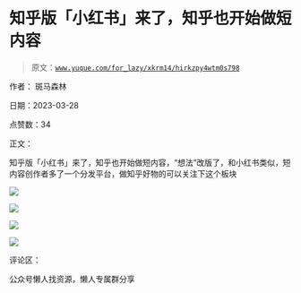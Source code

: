 # 知乎版「小红书」来了，知乎也开始做短内容

> 原文：[`www.yuque.com/for_lazy/xkrm14/hirkzpy4wtm0s798`](https://www.yuque.com/for_lazy/xkrm14/hirkzpy4wtm0s798)



作者： 斑马森林



日期：2023-03-28



点赞数：34



正文：



知乎版「小红书」来了，知乎也开始做短内容，“想法”改版了，和小红书类似，短内容创作者多了一个分发平台，做知乎好物的可以关注下这个板块



![](img/4261f1121711caecd79c56c0f3ab6bc0.png)  

![](img/d0007046df9afa36bd98f46656450bc5.png)  

![](img/aa033d6c11b2a65c306ac3c99e296ab1.png)  

![](img/c96a04f615ac9e0e2a3ccb4b464bbeb5.png)  

评论区：



公众号懒人找资源，懒人专属群分享

</ne-p></ne-p></ne-p></ne-p>